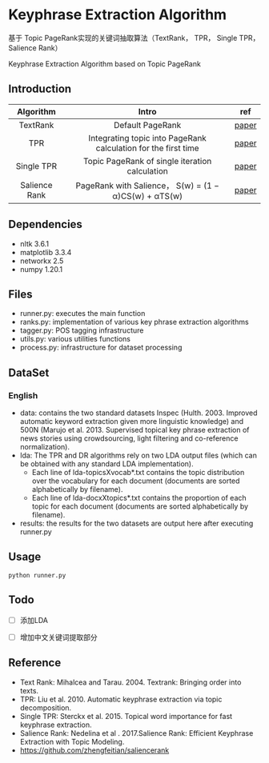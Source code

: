 # Keyphrase Extraction Algorithm

基于 Topic PageRank实现的关键词抽取算法（TextRank， TPR， Single TPR， Salience Rank）

Keyphrase Extraction Algorithm based on Topic PageRank

## Introduction

|   Algorithm   |                            Intro                             |                             ref                              |
| :-----------: | :----------------------------------------------------------: | :----------------------------------------------------------: |
|   TextRank    |                       Default PageRank                       |        [paper](https://aclanthology.org/W04-3252.pdf)        |
|      TPR      | Integrating topic into PageRank calculation for the first time |        [paper](https://aclanthology.org/D10-1036.pdf)        |
|  Single TPR   |        Topic PageRank of single iteration calculation        | [paper](https://biblio.ugent.be/publication/5974208/file/5974209.pdf) |
| Salience Rank |    PageRank with Salience， S(w) = (1 − α)CS(w) + αTS(w)     |         [paper](https://aclanthology.org/P17-2084/)          |

## Dependencies
  - nltk 3.6.1
  - matplotlib 3.3.4
  - networkx 2.5
  - numpy 1.20.1

## Files
  - runner.py: executes the main function  
  - ranks.py: implementation of various key phrase extraction algorithms
  - tagger.py: POS tagging infrastructure 
  - utils.py: various utilities functions 
  - process.py: infrastructure for dataset processing 

## DataSet

### English

  - data: contains the two standard datasets Inspec (Hulth. 2003. Improved automatic keyword extraction given more linguistic knowledge) and 500N (Marujo et al. 2013. Supervised topical key phrase extraction of news stories using crowdsourcing, light filtering and co-reference normalization). 
  - lda: The TPR and DR algorithms rely on two LDA output files (which can be obtained with any standard LDA implementation). 
    - Each line of lda-topicsXvocab*.txt contains the topic distribution over the vocabulary for each document (documents are sorted alphabetically by filename). 
    - Each line of lda-docxXtopics*.txt contains the proportion of each topic for each document (documents are sorted alphabetically by filename).
  - results: the results for the two datasets are output here after executing runner.py

## Usage
```
python runner.py 
```

## Todo

- [ ] 添加LDA
- [ ] 增加中文关键词提取部分



## Reference

  - Text Rank: Mihalcea and Tarau. 2004. Textrank: Bringing order into texts.
  - TPR: Liu et al. 2010. Automatic keyphrase extraction via topic decomposition.
  - Single TPR: Sterckx et al. 2015. Topical word importance for fast keyphrase extraction.
  - Salience Rank: Nedelina et al . 2017.Salience Rank: Efficient Keyphrase Extraction with Topic Modeling.
  - https://github.com/zhengfeitian/saliencerank
